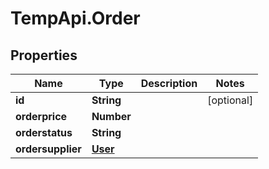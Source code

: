# TempApi.Order

## Properties

Name | Type | Description | Notes
------------ | ------------- | ------------- | -------------
**id** | **String** |  | [optional] 
**orderprice** | **Number** |  | 
**orderstatus** | **String** |  | 
**ordersupplier** | [**User**](User.md) |  | 



